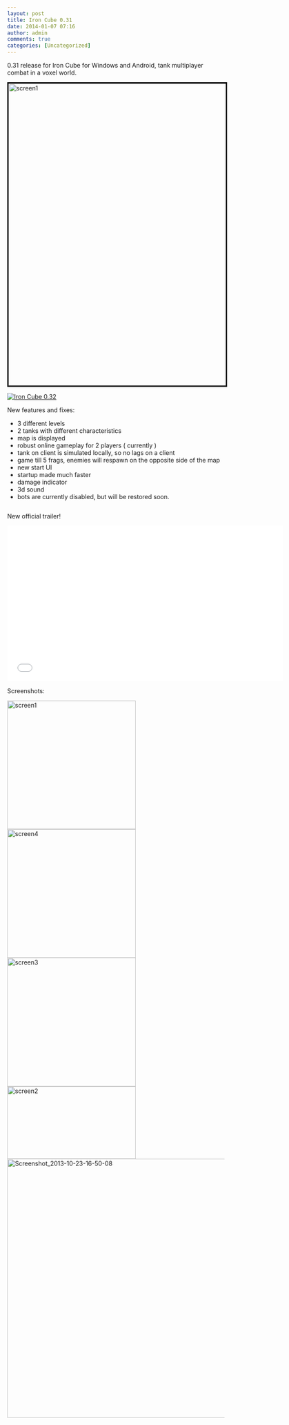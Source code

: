 ```yaml
---
layout: post
title: Iron Cube 0.31
date: 2014-01-07 07:16
author: admin
comments: true
categories: [Uncategorized]
---
```

0.31 release for Iron Cube for Windows and Android, tank multiplayer combat in a voxel world.

<a href="/blog/images/uploads/2014/01/screen1.jpg"><img class="alignnone  wp-image-489" style="border-width: 3px; border-style: solid; border-color: #000000;" alt="screen1" src="/blog/images/uploads/2014/01/screen1.jpg" width="700" /></a>

<a title="Download Iron Cube 0.32 - Mod DB" href="http://www.moddb.com/games/iron-cube/downloads/iron-cube-032" target="_blank"><img alt="Iron Cube 0.32" src="http://button.moddb.com/download/medium/64106.png" /></a>

New features and fixes:
* 3 different levels
* 2 tanks with different characteristics
* map is displayed
* robust online gameplay for 2 players ( currently )
* tank on client is simulated locally, so no lags on a client
* game till 5 frags, enemies will respawn on the opposite side of the map
* new start UI
* startup made much faster
* damage indicator
* 3d sound
* bots are currently disabled, but will be restored soon.

<a href="https://play.google.com/store/apps/details?id=com.glow3d.ironcube"><img alt="" src="/blog/images/en_generic_rgb_wo_60.png" /></a>

New official trailer!
<iframe src="//www.youtube.com/embed/ipgDNRQKvLw"  height="360" width="640" allowfullscreen="" frameborder="0"></iframe>

Screenshots:

<a href="/blog/images/uploads/2014/01/screen1.jpg" target="_blank"><img alt="screen1" src="/blog/images/uploads/2014/01/screen1.jpg" width="298" /></a> <a href="/blog/images/uploads/2014/01/screen4.jpg"><img alt="screen4" src="/blog/images/uploads/2014/01/screen4.jpg" width="298" /></a>
<a href="/blog/images/uploads/2014/01/screen3.jpg"><img alt="screen3" src="/blog/images/uploads/2014/01/screen3.jpg" width="298" /></a> <a href="/blog/images/uploads/2014/01/screen2.jpg"><img alt="screen2" src="/blog/images/uploads/2014/01/screen2.jpg" width="298" height="168" /></a>
<a href="/blog/images/uploads/2013/10/Screenshot_2013-10-23-16-50-08.png" target="_blank"><img alt="Screenshot_2013-10-23-16-50-08" src="/blog/images/uploads/2013/10/Screenshot_2013-10-23-16-50-08.png" width="600" /></a>
